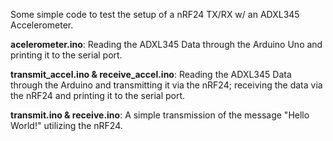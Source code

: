 Some simple code to test the setup of a nRF24 TX/RX w/ an ADXL345 Accelerometer.

**acelerometer.ino**: Reading the ADXL345 Data through the Arduino Uno and printing it to the serial port.

**transmit_accel.ino & receive_accel.ino**: Reading the ADXL345 Data through the Arduino and transmitting it via the nRF24; receiving the data via the nRF24 and printing it to the serial port.

**transmit.ino & receive.ino**: A simple transmission of the message "Hello World!" utilizing the nRF24. 
